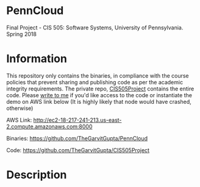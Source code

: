 # PennCloud

Final Project - CIS 505: Software Systems, University of Pennsylvania. Spring 2018

# Information

This repository only contains the binaries, in compliance with the course policies that prevent sharing and publishing code as per the academic integrity requirements.
The private repo, [CIS505Project](https://github.com/TheGarvitGupta/CIS505Project) contains the entire code. Please [write to me](garvit@cis.upenn.edu) if you'd like access to the code or instantiate the demo on AWS link below (It is highly likely that node would have crashed, otherwise)

AWS Link: http://ec2-18-217-241-213.us-east-2.compute.amazonaws.com:8000

Binaries: https://github.com/TheGarvitGupta/PennCloud

Code: https://github.com/TheGarvitGupta/CIS505Project

# Description

